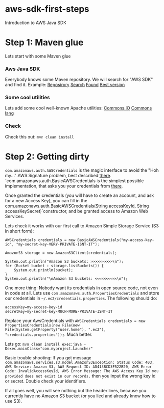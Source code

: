 aws-sdk-first-steps
===================

Introduction to AWS Java SDK

Step 1: Maven glue
===

Lets start with some Maven glue

### Aws Java SDK

Everybody knows some Maven repository. We will search for "AWS SDK" and find it. Example:
[Reposirory](http://mvnrepository.com)
[Search](http://mvnrepository.com/search.html?query=aws+sdk)
[Found](http://mvnrepository.com/artifact/com.amazonaws/aws-java-sdk)
[Best version](http://mvnrepository.com/artifact/com.amazonaws/aws-java-sdk/1.6.1)

### Some cool utilities

Lets add some cool well-known Apache utilities:
[Commons IO](http://commons.apache.org/proper/commons-io/)
[Commons lang](http://commons.apache.org/proper/commons-lang/)

### Check

Check this out: `mvn clean install`

Step 2: Getting dirty
===

`com.amazonaws.auth.AWSCredentials` is the magic interface to avoid the "Hoh my..." AWS Signature problem, best described [there](http://docs.aws.amazon.com/general/latest/gr/signing_aws_api_requests.html). `com.amazonaws.auth.BasicAWSCredentials is the simplest possible implementation, that asks you your credentials from [there](https://console.aws.amazon.com/iam/home?#security_credential).

Once granted the credentials (you will have to create an account, and ask for a new Access Key), you can fill in the com.amazonaws.auth.BasicAWSCredentials(String accessKeyId, String accessKeySecret)`constructor, and be granted access to Amazon Web Services.

Lets check it works with our first call to Amazon Simple Storage Service (S3 in short form):

    AWSCredentials credentials = new BasicAWSCredentials("my-access-key-id", "my-secret-key-VERY-PRIVATE-ISNT-IT");

    AmazonS3 storage = new AmazonS3Client(credentials);

    System.out.println("Amazon S3 buckets: >>>>>>>>>>\n");
    for (Bucket bucket : storage.listBuckets()) {
        System.out.println(bucket);
    }
    System.out.println("\nAmazon S3 buckets: <<<<<<<<<<\n");

One more thing: Nobody want its credentials in open source code, not even in code at all. Lets use `com.amazonaws.auth.PropertiesCredentials` and store our credentials in `~/.ec2/credentials.properties`. The following should do:

    accessKey=my-access-key-id
    secretKey=my-secret-key-MUCH-MORE-PRIVATE-ISNT-IT

Replace your AwsCredentials with `AWSCredentials credentials = new PropertiesCredentials(new File(new File(System.getProperty("user.home"), ".ec2"), "credentials.properties"));`. Much better.

Lets go: `mvn clean install exec:java -Dexec.mainClass="com.myproject.Launcher"`

Basic trouble shooting: If you get message `com.amazonaws.services.s3.model.AmazonS3Exception: Status Code: 403, AWS Service: Amazon S3, AWS Request ID: AD413BCD3F522B20, AWS Error Code: InvalidAccessKeyId, AWS Error Message: The AWS Access Key Id you provided does not exist in our records.` then you input the wrong key id or secret. Double check your identifiers.

If all goes well, you will see nothing but the header lines, because you currently have no Amazon S3 bucket (or you lied and already know how to use S3).
